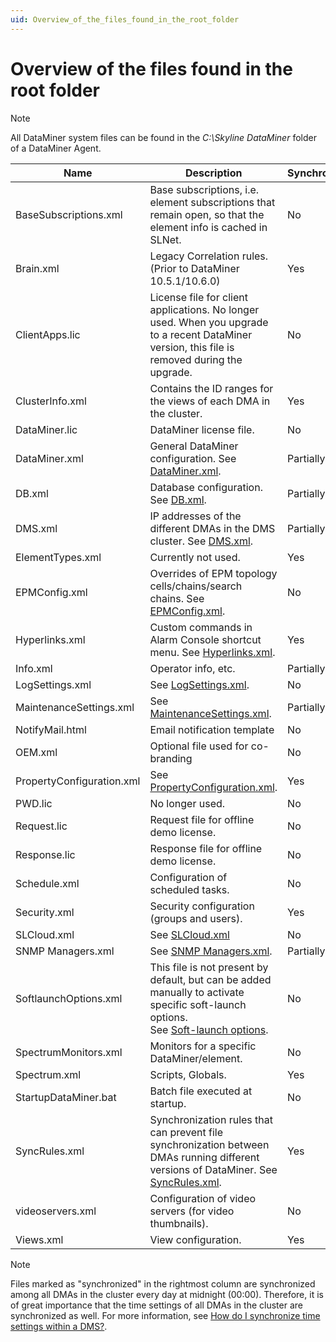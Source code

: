 ```yaml
---
uid: Overview_of_the_files_found_in_the_root_folder
---
```


# Overview of the files found in the root folder

> [!NOTE]
> All DataMiner system files can be found in the *C:\\Skyline DataMiner* folder of a DataMiner Agent.

| Name | Description | Synchronized? |
|--|--|--|
| BaseSubscriptions.xml | Base subscriptions, i.e. element subscriptions that remain open, so that the element info is cached in SLNet. | No |
| Brain.xml | Legacy Correlation rules. (Prior to DataMiner 10.5.1/10.6.0<!--RN 40834-->) | Yes |
| ClientApps.lic | License file for client applications. No longer used. When you upgrade to a recent DataMiner version, this file is removed during the upgrade. | No |
| ClusterInfo.xml | Contains the ID ranges for the views of each DMA in the cluster. | Yes |
| DataMiner.lic | DataMiner license file. | No |
| DataMiner.xml | General DataMiner configuration. See [DataMiner.xml](xref:DataMiner_xml). | Partially |
| DB.xml | Database configuration. See [DB.xml](xref:DB_xml). | Partially |
| DMS.xml | IP addresses of the different DMAs in the DMS cluster. See [DMS.xml](xref:DMS_xml). | Partially |
| ElementTypes.xml | Currently not used. | Yes |
| EPMConfig.xml | Overrides of EPM topology cells/chains/search chains. See [EPMConfig.xml](xref:EPMConfig_xml). | No |
| Hyperlinks.xml | Custom commands in Alarm Console shortcut menu. See [Hyperlinks.xml](xref:Hyperlinks_xml). | Yes |
| Info.xml | Operator info, etc. | Partially |
| LogSettings.xml | See [LogSettings.xml](xref:LogSettings_xml). | No |
| MaintenanceSettings.xml | See [MaintenanceSettings.xml](xref:MaintenanceSettings_xml). | Partially |
| NotifyMail.html | Email notification template | No |
| OEM.xml | Optional file used for co-branding | No |
| PropertyConfiguration.xml | See [PropertyConfiguration.xml](xref:PropertyConfiguration_xml). | Yes |
| PWD.lic | No longer used. | No |
| Request.lic | Request file for offline demo license. | No |
| Response.lic | Response file for offline demo license. | No |
| Schedule.xml | Configuration of scheduled tasks. | No |
| Security.xml | Security configuration (groups and users). | Yes |
| SLCloud.xml | See [SLCloud.xml](xref:SLCloud_xml) | No |
| SNMP Managers.xml | See [SNMP Managers.xml](xref:SNMP_Managers_xml). | Partially |
| SoftlaunchOptions.xml | This file is not present by default, but can be added manually to activate specific soft-launch options.<br> See [Soft-launch options](xref:SoftLaunchOptions). | No |
| SpectrumMonitors.xml | Monitors for a specific DataMiner/element. | No |
| Spectrum.xml | Scripts, Globals. | Yes |
| StartupDataMiner.bat | Batch file executed at startup. | No |
| SyncRules.xml | Synchronization rules that can prevent file synchronization between DMAs running different versions of DataMiner. See [SyncRules.xml](xref:SyncRules_xml). | Yes |
| videoservers.xml | Configuration of video servers (for video thumbnails). | No |
| Views.xml | View configuration. | Yes |

> [!NOTE]
> Files marked as "synchronized" in the rightmost column are synchronized among all DMAs in the cluster every day at midnight (00:00). Therefore, it is of great importance that the time settings of all DMAs in the cluster are synchronized as well. For more information, see [How do I synchronize time settings within a DMS?](xref:General_configuration#how-do-i-synchronize-time-settings-within-a-dms).
